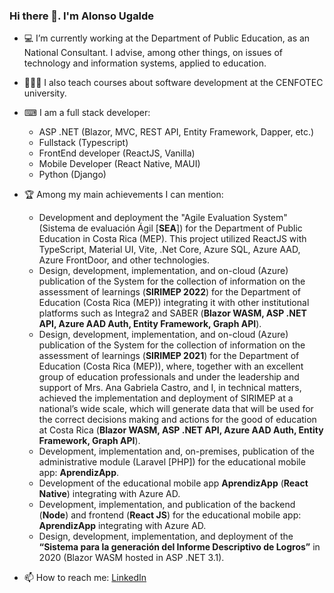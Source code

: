 ### Hi there 👋. I'm Alonso Ugalde

- 💻 I’m currently working at the Department of Public Education, as an National Consultant. I advise, among other things, on issues of technology and information systems, applied to education. 
- 👨🏽‍🏫 I also teach courses about software development at the CENFOTEC university.

- ⌨ I am a full stack developer: 
  - ASP .NET (Blazor, MVC, REST API, Entity Framework, Dapper, etc.)
  - Fullstack (Typescript)
  - FrontEnd developer (ReactJS, Vanilla)
  - Mobile Developer (React Native, MAUI)
  - Python (Django) 

- 🏆 Among my main achievements I can mention:
  - Development and deployment the "Agile Evaluation System" (Sistema de evaluación Ágil [**SEA**]) for the Department of Public Education in Costa Rica (MEP). This project utilized ReactJS with TypeScript, Material UI, Vite, .Net Core, Azure SQL, Azure AAD, Azure FrontDoor, and other technologies. 
  - Design, development, implementation, and on-cloud (Azure) publication of the System for the collection of information on the assessment of learnings (**SIRIMEP 2022**) for the Department of Education (Costa Rica (MEP)) integrating it with other institutional platforms such as Integra2 and SABER (**Blazor WASM, ASP .NET API, Azure AAD Auth, Entity Framework, Graph API**).
  - Design, development, implementation, and on-cloud (Azure) publication of the System for the collection of information on the assessment of learnings (**SIRIMEP 2021**) for the Department of Education (Costa Rica (MEP)), where, together with an excellent group of education professionals and under the leadership and support of Mrs. Ana Gabriela Castro, and I, in technical matters, achieved the implementation and deployment of SIRIMEP at a national’s wide scale, which will generate data that will be used for the correct decisions making and actions for the good of education at Costa Rica (**Blazor WASM, ASP .NET API, Azure AAD Auth, Entity Framework, Graph API**).
  - Development, implementation and, on-premises, publication of the administrative module (Laravel [PHP]) for the educational mobile app: **AprendizApp**.
  - Development of the educational mobile app **AprendizApp** (**React Native**) integrating with Azure AD.
  - Development, implementation, and publication of the backend (**Node**) and frontend (**React JS**) for the educational mobile app: **AprendizApp** integrating with Azure AD.
  - Design, development, implementation, and deployment of the **“Sistema para la generación del Informe Descriptivo de Logros”** in 2020 (Blazor WASM hosted in ASP .NET 3.1).

- 📫 How to reach me: [LinkedIn](https://www.linkedin.com/in/augaldecr/?locale=en_US)

<!--
**augaldecr/augaldecr** is a ✨ _special_ ✨ repository because its `README.md` (this file) appears on your GitHub profile.

Here are some ideas to get you started:

- 🔭 I’m currently working on ...
- 🌱 I’m currently learning ...
- 👯 I’m looking to collaborate on ...
- 🤔 I’m looking for help with ...
- 💬 Ask me about ...
- 📫 How to reach me: ...
- 😄 Pronouns: ...
- ⚡ Fun fact: ...
-->
